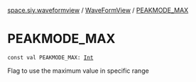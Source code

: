 [space.siy.waveformview](../index.md) / [WaveFormView](index.md) / [PEAKMODE_MAX](./-p-e-a-k-m-o-d-e_-m-a-x.md)

# PEAKMODE_MAX

`const val PEAKMODE_MAX: `[`Int`](https://kotlinlang.org/api/latest/jvm/stdlib/kotlin/-int/index.html)

Flag to use the maximum value in specific range

